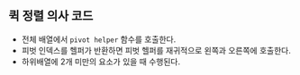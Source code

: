 ## 퀵 정렬 의사 코드

- 전체 배열에서 `pivot helper` 함수를 호출한다.
- 피벗 인덱스를 헬퍼가 반환하면 피벗 헬퍼를 재귀적으로 왼쪽과 오른쪽에 호출한다.
- 하위배열에 2개 미만의 요소가 있을 때 수행된다.